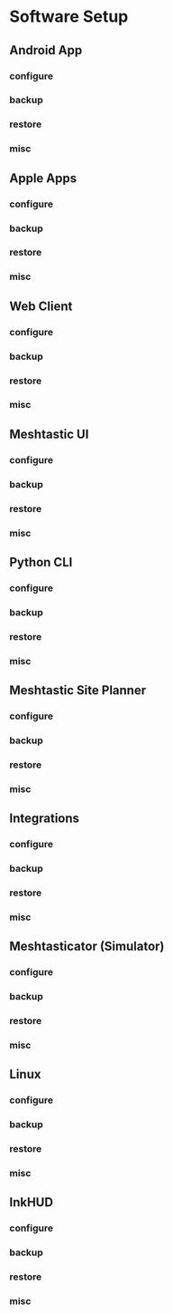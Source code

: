 # Software Setup

## Android App

### configure
### backup
### restore
### misc

## Apple Apps

### configure
### backup
### restore
### misc

## Web Client

### configure
### backup
### restore
### misc

## Meshtastic UI

### configure
### backup
### restore
### misc

## Python CLI

### configure
### backup
### restore
### misc

## Meshtastic Site Planner

### configure
### backup
### restore
### misc

## Integrations

### configure
### backup
### restore
### misc

## Meshtasticator (Simulator)

### configure
### backup
### restore
### misc

## Linux

### configure
### backup
### restore
### misc

## InkHUD

### configure
### backup
### restore
### misc
